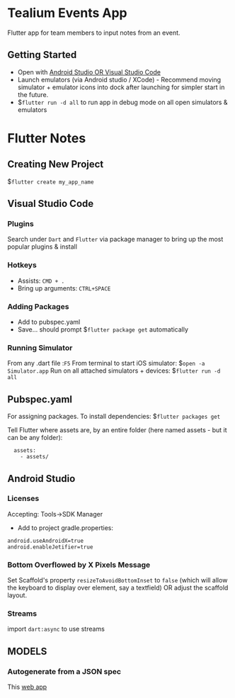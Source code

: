 # Tealium Events App
Flutter app for team members to input notes from an event.

## Getting Started
- Open with [Android Studio OR Visual Studio Code](https://flutter.dev/docs/get-started/editor)
- Launch emulators (via Android studio / XCode) - Recommend moving simulator + emulator icons into dock after launching for simpler start in the future.
- $`flutter run -d all` to run app in debug mode on all open simulators & emulators

# Flutter Notes

## Creating New Project
$`flutter create my_app_name`

## Visual Studio Code

### Plugins
Search under `Dart` and `Flutter` via package manager to bring up the most popular plugins & install

### Hotkeys
- Assists: `CMD + .` 
- Bring up arguments: `CTRL+SPACE`

### Adding Packages
- Add to pubspec.yaml
- Save... should prompt $`flutter package get` automatically

### Running Simulator
From any .dart file :`F5`
From terminal to start iOS simulator: $`open -a Simulator.app`
Run on all attached simulators + devices: $`flutter run -d all `

## Pubspec.yaml
For assigning packages. To install dependencies:
$`flutter packages get`

Tell Flutter where assets are, by an entire folder (here named assets - but it can be any folder):
```
  assets:
    - assets/
```

## Android Studio
### Licenses
Accepting: Tools->SDK Manager

- Add to project gradle.properties:
```
android.useAndroidX=true
android.enableJetifier=true
```

### Bottom Overflowed by X Pixels Message
Set Scaffold's property `resizeToAvoidBottomInset` to `false` (which will allow the keyboard to display over element, say a textfield) OR adjust the scaffold layout.

### Streams
import `dart:async` to use streams


## MODELS

### Autogenerate from a JSON spec
This [web app](https://javiercbk.github.io/json_to_dart/)